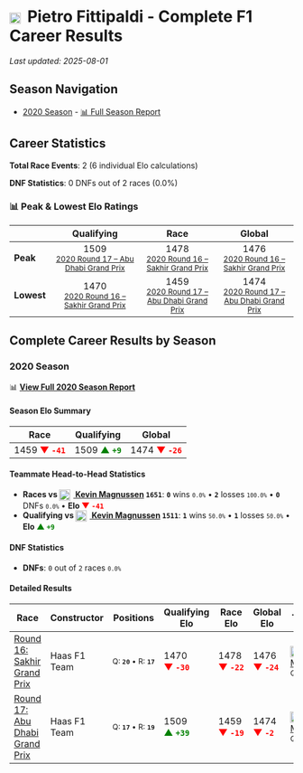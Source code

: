 # <img src="https://upload.wikimedia.org/wikipedia/commons/0/05/Flag_of_Brazil.svg" alt="Brazil" width="20" height="auto" style="vertical-align: middle; margin-right: 5px;" onerror="this.outerHTML='🇧🇷'; this.style.marginRight='5px';"/> Pietro Fittipaldi - Complete F1 Career Results

*Last updated: 2025-08-01*

## Season Navigation

- [2020 Season](#2020-season) - [📊 Full Season Report](../seasons/2020-season-report)

## Career Statistics

**Total Race Events**: 2 (6 individual Elo calculations)

**DNF Statistics**: 0 DNFs out of 2 races (0.0%)

### 📊 Peak & Lowest Elo Ratings

| &nbsp; | Qualifying | Race | Global |
|-------|------------|------|--------|
| **Peak** | <center> 1509 <br/><small> [2020 Round 17 – Abu Dhabi Grand Prix](../seasons/2020-season-report#round-17-abu-dhabi-grand-prix) </small></center> | <center> 1478 <br/><small> [2020 Round 16 – Sakhir Grand Prix](../seasons/2020-season-report#round-16-sakhir-grand-prix) </small></center> | <center> 1476  <br/><small> [2020 Round 16 – Sakhir Grand Prix](../seasons/2020-season-report#round-16-sakhir-grand-prix) </small></center> |
| **Lowest** | <center> 1470 <br/><small> [2020 Round 16 – Sakhir Grand Prix](../seasons/2020-season-report#round-16-sakhir-grand-prix) </small></center> | <center> 1459 <br/><small> [2020 Round 17 – Abu Dhabi Grand Prix](../seasons/2020-season-report#round-17-abu-dhabi-grand-prix) </small></center> | <center> 1474 <br/><small> [2020 Round 17 – Abu Dhabi Grand Prix](../seasons/2020-season-report#round-17-abu-dhabi-grand-prix) </small></center> |


## Complete Career Results by Season

### 2020 Season

📊 **[View Full 2020 Season Report](../seasons/2020-season-report)**

#### Season Elo Summary

| Race | Qualifying | Global |
|------|------------|--------|
| 1459 **<span style="color: red;">▼&nbsp;`-41`</span>** | 1509 **<span style="color: green;">▲&nbsp;`+9`</span>** | 1474 **<span style="color: red;">▼&nbsp;`-26`</span>** |

#### Teammate Head-to-Head Statistics

- **Races vs [<img src="https://upload.wikimedia.org/wikipedia/commons/9/9c/Flag_of_Denmark.svg" alt="Denmark" width="20" height="auto" style="vertical-align: middle; margin-right: 5px;" onerror="this.outerHTML='🇩🇰'; this.style.marginRight='5px';"/> Kevin Magnussen](kevin-magnussen) `1651`**: **`0`** wins <small>`0.0%`</small> • **`2`** losses <small>`100.0%`</small> • **`0`** DNFs <small>`0.0%`</small> • **Elo <span style="color: red;">▼&nbsp;`-41`</span>**
- **Qualifying vs [<img src="https://upload.wikimedia.org/wikipedia/commons/9/9c/Flag_of_Denmark.svg" alt="Denmark" width="20" height="auto" style="vertical-align: middle; margin-right: 5px;" onerror="this.outerHTML='🇩🇰'; this.style.marginRight='5px';"/> Kevin Magnussen](kevin-magnussen) `1511`**: **`1`** wins <small>`50.0%`</small> • **`1`** losses <small>`50.0%`</small> • **Elo <span style="color: green;">▲&nbsp;`+9`</span>**

#### DNF Statistics

- **DNFs**: `0` out of `2` races <small>`0.0%`</small>

#### Detailed Results

| Race | Constructor | Positions | Qualifying Elo | Race Elo | Global Elo | Teammate |
|------|-------------|-----------|----------------|----------|------------|----------|
| [Round 16: Sakhir Grand Prix](../seasons/2020-season-report#round-16-sakhir-grand-prix) | Haas F1 Team | <small>Q:&nbsp;**`20`**&nbsp;•&nbsp;R:&nbsp;**`17`**</small> | 1470 **<span style="color: red;">▼&nbsp;`-30`</span>** | 1478 **<span style="color: red;">▼&nbsp;`-22`</span>** | 1476 **<span style="color: red;">▼&nbsp;`-24`</span>** | [<img src="https://upload.wikimedia.org/wikipedia/commons/9/9c/Flag_of_Denmark.svg" alt="Denmark" width="20" height="auto" style="vertical-align: middle; margin-right: 5px;" onerror="this.outerHTML='🇩🇰'; this.style.marginRight='5px';"/> Kevin Magnussen](kevin-magnussen)<br/><small>Q:&nbsp;**`15`**&nbsp;•&nbsp;R:&nbsp;**`15`**</small> |
| [Round 17: Abu Dhabi Grand Prix](../seasons/2020-season-report#round-17-abu-dhabi-grand-prix) | Haas F1 Team | <small>Q:&nbsp;**`17`**&nbsp;•&nbsp;R:&nbsp;**`19`**</small> | 1509 **<span style="color: green;">▲&nbsp;`+39`</span>** | 1459 **<span style="color: red;">▼&nbsp;`-19`</span>** | 1474 **<span style="color: red;">▼&nbsp;`-2`</span>** | [<img src="https://upload.wikimedia.org/wikipedia/commons/9/9c/Flag_of_Denmark.svg" alt="Denmark" width="20" height="auto" style="vertical-align: middle; margin-right: 5px;" onerror="this.outerHTML='🇩🇰'; this.style.marginRight='5px';"/> Kevin Magnussen](kevin-magnussen)<br/><small>Q:&nbsp;**`20`**&nbsp;•&nbsp;R:&nbsp;**`18`**</small> |

